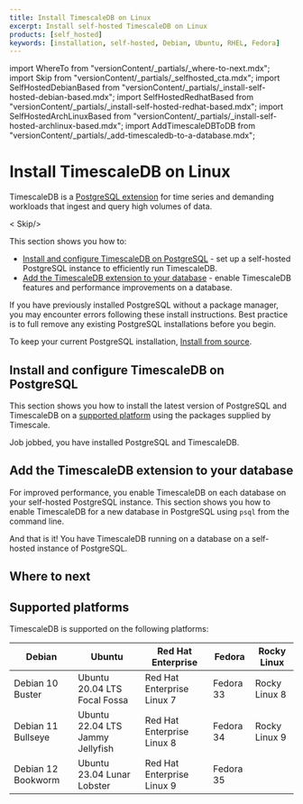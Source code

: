 ```yaml
---
title: Install TimescaleDB on Linux
excerpt: Install self-hosted TimescaleDB on Linux
products: [self_hosted]
keywords: [installation, self-hosted, Debian, Ubuntu, RHEL, Fedora]
---
```


import WhereTo from "versionContent/_partials/_where-to-next.mdx";
import Skip from "versionContent/_partials/_selfhosted_cta.mdx";
import SelfHostedDebianBased from "versionContent/_partials/_install-self-hosted-debian-based.mdx";
import SelfHostedRedhatBased from "versionContent/_partials/_install-self-hosted-redhat-based.mdx";
import SelfHostedArchLinuxBased from "versionContent/_partials/_install-self-hosted-archlinux-based.mdx";
import AddTimescaleDBToDB from "versionContent/_partials/_add-timescaledb-to-a-database.mdx";


# Install TimescaleDB on Linux

TimescaleDB is a [PostgreSQL extension](https://www.postgresql.org/docs/current/external-extensions.html) for 
time series and demanding workloads that ingest and query high volumes of data.

< Skip/>

This section shows you how to:

* [Install and configure TimescaleDB on PostgreSQL](#install-and-configure-timescaledb-on-postgresql) - set up
  a self-hosted PostgreSQL instance to efficiently run TimescaleDB.
* [Add the TimescaleDB extension to your database](#add-the-timescaledb-extension-to-your-database) - enable TimescaleDB features and 
  performance improvements on a database. 

<Highlight type="warning">

If you have previously installed PostgreSQL without a package manager, you may encounter errors 
following these install instructions. Best practice is to full remove any existing PostgreSQL 
installations before you begin. 

To keep your current PostgreSQL installation, [Install from source][install-from-source].
</Highlight>

## Install and configure TimescaleDB on PostgreSQL 

This section shows you how to install the latest version of PostgreSQL and 
TimescaleDB on a [supported platform](#supported-platforms) using the packages supplied by Timescale. 

<Tabs label="Install TimescaleDB">

<Tab title="Debian, Ubuntu">

<SelfHostedDebianBased />

</Tab>

<Tab title="Red Hat, Fedora">

<SelfHostedRedhatBased />

</Tab>

<Tab title="ArchLinux">

<SelfHostedArchLinuxBased />

</Tab>

</Tabs>

Job jobbed, you have installed PostgreSQL and TimescaleDB.

## Add the TimescaleDB extension to your database

For improved performance, you enable TimescaleDB on each database on your self-hosted PostgreSQL instance.
This section shows you how to enable TimescaleDB for a new database in PostgreSQL using `psql` from the command line.


<AddTimescaleDBToDB />

And that is it! You have TimescaleDB running on a database on a self-hosted instance of PostgreSQL.  

## Where to next

<WhereTo />


## Supported platforms

TimescaleDB is supported on the following platforms:

|Debian|Ubuntu|Red Hat Enterprise|Fedora|Rocky Linux|
|-|-|-|-|-|
|Debian 10 Buster|Ubuntu 20.04 LTS Focal Fossa|Red Hat Enterprise Linux 7|Fedora 33|Rocky Linux 8|
|Debian 11 Bullseye|Ubuntu 22.04 LTS Jammy Jellyfish|Red Hat Enterprise Linux 8|Fedora 34|Rocky Linux 9|
|Debian 12 Bookworm|Ubuntu 23.04 Lunar Lobster|Red Hat Enterprise Linux 9|Fedora 35| |

[install-from-source]: /self-hosted/:currentVersion:/install/installation-source/
